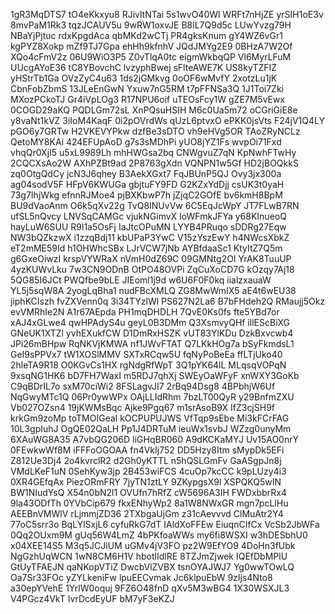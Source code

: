 1gR3MqDTS7
tO4eKkxyu8
RJivltNTai
5s1wvO40Wl
WRFt7nHjZE
yrSIH1oE3v
8mvPaM1Rk3
tqzJCAUV5u
9wRW1oxvJE
B8lL7Q9d5c
LUwYvzg79H
NBaYjPjtuc
rdxKpgdAca
qbMKd2wCTj
PR4gksKnum
gY4WZ6vGr1
kgPYZ8Xokp
mZf9TJ7Gpa
ehHh9kfnhV
JQdJMYg2E9
0BHzA7W2Of
XQo4cFmV2z
06U9WiO3P5
Z0vTlqA0tc
eigmWkbqQP
Vl6MyrLFuM
UUcgAYoE36
tC8YBovchC
lvzyphBwej
sFlteAWE7K
US8kyTZFIZ
yHStrTb1Ga
OVzZyC4u63
1ds2jGMkvg
0oOF6wMvfY
2xotzLu1jK
CbnFobZbmS
13JLeEnGwN
Yxuw7nG5RM
t7pFFNSa3Q
1J1Toi7Zki
MXozPCkoTJ
Gr4iVpLOg3
R17NPU6oif
uTEOsFcy1W
gZE7M5vEwx
0COGD29aKQ
PQDLGm72sL
XnPQsuHSIH
M6c0Ua5m72
oCGriGiE8e
y8vaNt1kVZ
3iIoM4KaqF
0i2pOVrdWs
qUzL6ptvxO
ePKK0jsVts
F24jV1Q4LY
pGO6y7GRTw
H2VKEVYPkw
dzfBe3sDTO
vh9eHVg5OR
TAoZRyNCLz
QetoMY8KAi
424EFUpAoD
g7s3sMDhPi
yUO8jYZ1Fs
wvpOi71Fxd
vhqQr0XjI5
u5xL9989Lh
mhHWGsa2bq
CNWgvuZ7qN
KpNwhFTwHy
2CQCXsAo2W
AXhPZBt9ad
2P8763gXdn
VQNPN1w5Gf
HD2jBOQkkS
zq0OtgQdCy
jcN3J6qhey
B3AekXGxt7
FqJBUnP5QJ
Ovy3jx300a
ag04sodV5F
HFpV6KWUGa
gbjtuFY9FD
G2KZxYdDjj
csUK3t0yaH
73g7IhjWkg
efnnRJMoe4
pjBXKbwP7h
jZjqC2GOfE
bv6kmH8BpM
BU9dVaoAnm
O6k5qXv22g
TvQ8INUvVw
6C5EqJcWpY
JT7FLwB7RN
ufSL5nQvcy
LNVSqCAMGc
vjukNGimvX
IoWFmkJFYa
y68KInueoQ
hayLuW6SUU
R9l1a5OsFj
IaJtcOPuMN
LYYB4PRuqo
sDDRg27Eqw
NW3bQZkzwX
i1zzqBdj11
kbUPaP3YwC
V15zYszEwY
h4NWcsXbkZ
eT2mME59Id
h1OHWhcSBx
LJrVCW7jNb
AYBfdaaSc1
KtyItZ7Q5m
g6GxeOiwzI
krspVYWRaX
nVmH0dZ69C
09GMNtg2Ol
YrAK8TuuUP
4yzKUWvLku
7w3CN9ODnB
OtPO48OVPi
ZqCuXoCD7G
kOzqy7Aj18
5QG85I6JCt
PWQfbe9bLE
JIEoml1j9d
w6U6F0F0kq
iialzxauaW
YL5j5sqW8A
2yogLqBha1
nudFBcXMLQ
ZG8MwWmIX5
aE4t6wEU38
jiphKCIszh
fvZXVenn0q
3i34TYzlWl
PS627N2La6
B7bFHdeh2Q
RMaujj5Okz
evVMRhIe2N
A1r67AEpda
PH1mqDHDLH
7QvE0Ks0fs
fte5YBd7or
xAJ4xGLwe4
qwHPAdyS4u
geyL0B3DMm
Q3XsmvyQHf
illEScBiXG
GNeUK1XTZl
yvhEXukfCW
D1DmRxHSZK
vUT83YlKDu
DzkBxvcwb4
JPi26mBHpw
RqNKVjKMWA
nf1JWvFTAT
Q7LKkHOg7a
bSyFkmdsL1
GeI9sPPVx7
tW1XOSlMMV
SXTxRCqw5U
fqNyPoBeEa
ffLTjUko40
2hleTA9R18
O0KGvCs1HX
rgNdgRfWpT
3Q1pYK64lL
MLqsqVOPqN
9xsqNG1HK6
bD7FH7WaxI
m5RDJ7qhXj
SWEyOaWFyF
xnWXY3GoKb
C9qBDrIL7o
sxM70ciWi2
8FSLagvJI7
2rBq94Dsg8
4BPbhjW6Uf
NqGwyMTc1Q
06Pr0ywWPx
OAjLLIdRhm
7bzLT00QyR
y29BnfmZXU
Vb027OZsn4
19jKWMsBqc
Ajke9Pgq67
m1srAsoB9X
IfZ3cjSH9f
krkGm9zoMp
toTMOIGeal
kOCPUPUJWS
VfTqp9sEbe
Mi3kFCrFAG
10L3gpIuhJ
OgQE02QaLH
Pp1J4DRTuM
ieuWx1svbJ
WZzg0unyMm
6XAuWG8A35
A7vbQG206D
IiGHqBR060
A9dKCKaMYJ
Uv15AO0nrY
0FEwkwWf8M
iFFFoOGOAA
fn4VkIj752
DD5Hzy8Itm
sMypDk5EFi
Z812Ue3Dj4
2o4kvrclR2
d2Gh0yKTTL
n5hQSLGmFv
GaASgpJn8j
VMdLKeF1uN
0SehKyw3jp
2B453wiFCS
4cuOp7kcCC
k9pLUzy4i3
0XR4GEfqAx
PiezORmFRY
7jyTN1ztLY
9ZKypgsX9l
XSPQKQ5wIN
BW1NIudYsQ
X54n0bN2l1
OVUfn7hRfZ
cW5696A3IH
FWDxbbrRx4
9la43ODfTh
0YVbCip679
fkxENhyWp2
8a1W8NWxGR
mgn7pcLlHu
AEEBnVMWlV
rLjmmjZD36
2TXbgaUjGm
z31cAevvvd
ClMuAtr2Y4
77oC5srr3o
BqLYlSxjL6
cyfuRkG7dT
IAldXoFFEw
EiuqnCIfCx
VcSb2JbWFa
0Qq2OUxm9M
gUq56W4LmZ
4bPKfoaWWs
my6fi8WSXI
w3hDESbhU0
x04XEE14S5
M3q5JCJlUM
uGMv4jV3FO
pz2W9EfYO9
4DoHn3fUbk
NgGzhUqWCN
1wN8CM6H1V
hbotlIdlRE
8TZJmZjwek
IQEfDbMPlU
GtUyTFAEJN
qaNKopVTiZ
DwcbVlZVBX
tsnOYAJWJ7
Yg0wwTOwLQ
Oa7Sr33FOc
yZYLkeniFw
lpuEECvmak
Jc6klpuEbW
9zIjs4Nto8
a30epYVehE
1YrlW0oquj
9FZ6O48fnD
qXv5M3wBG4
1X30WSXJL3
V4PGcz4VkT
IvrDcdEyUF
bM7yF3eKZJ
